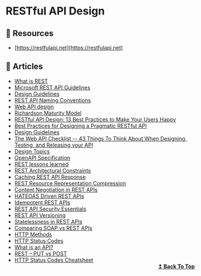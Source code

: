 # RESTful API Design

## 📘 Resources
- [https://restfulapi.net](https://restfulapi.net)

## 📕 Articles
- [What is REST](https://restfulapi.net)
- [Microsoft REST API Guidelines](https://github.com/microsoft/api-guidelines/blob/vNext/Guidelines.md)
- [Design Guidelines](http://apistylebook.com/design/guidelines/)
- [REST API Naming Conventions](https://restfulapi.net/resource-naming/)
- [Web API design](https://docs.microsoft.com/en-us/azure/architecture/best-practices/api-design)
- [Richardson Maturity Model](https://martinfowler.com/articles/richardsonMaturityModel.html)
- [RESTful API Design: 13 Best Practices to Make Your Users Happy](https://florimond.dev/blog/articles/2018/08/restful-api-design-13-best-practices-to-make-your-users-happy/)
- [Best Practices for Designing a Pragmatic RESTful API](https://www.vinaysahni.com/best-practices-for-a-pragmatic-restful-api)
- [Design Guidelines](http://apistylebook.com/design/guidelines/)
- [The Web API Checklist -- 43 Things To Think About When Designing, Testing, and Releasing your API](https://mathieu.fenniak.net/the-api-checklist/)
- [Design Topics](http://apistylebook.com/design/topics/)
- [OpenAPI Specification](https://github.com/OAI/OpenAPI-Specification/blob/master/versions/3.0.2.md)
- [REST lessons learned](https://blog.ploeh.dk/2013/04/29/rest-lessons-learned/)
- [REST Architectural Constraints](https://restfulapi.net/rest-architectural-constraints/)
- [Caching REST API Response](https://restfulapi.net/caching/)
- [REST Resource Representation Compression](https://restfulapi.net/rest-resource-compression/)
- [Content Negotiation in REST APIs](https://restfulapi.net/content-negotiation/)
- [HATEOAS Driven REST APIs](https://restfulapi.net/hateoas/)
- [Idempotent REST APIs](https://restfulapi.net/idempotent-rest-apis/)
- [REST API Security Essentials](https://restfulapi.net/security-essentials/)
- [REST API Versioning](https://restfulapi.net/versioning/)
- [Statelessness in REST APIs](https://restfulapi.net/statelessness/)
- [Comparing SOAP vs REST APIs](https://restfulapi.net/soap-vs-rest-apis/)
- [HTTP Methods](https://restfulapi.net/http-methods/)
- [HTTP Status Codes](https://restfulapi.net/http-status-codes/)
- [What is an API?](https://restfulapi.net/what-is-an-api/)
- [REST – PUT vs POST](https://restfulapi.net/rest-put-vs-post/)
- [HTTP Status Codes Cheatsheet](https://vishnuch.tech/http-status-codes-cheatsheet)
  <div align="right">
    <b><a href="#contents">↥ Back To Top</a></b>
  </div>
